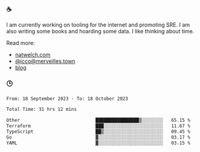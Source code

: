 ### ☕

I am currently working on tooling for the internet and promoting SRE. I am also writing some books and hoarding some data. I like thinking about time. 

Read more:

 - [natwelch.com](https://natwelch.com)
 - [@icco@merveilles.town](https://merveilles.town/@icco)
 - [blog](https://writing.natwelch.com)

### 🕒

<!--START_SECTION:waka-->

```txt
From: 18 September 2023 - To: 18 October 2023

Total Time: 31 hrs 12 mins

Other                            ████████████████▒░░░░░░░░   65.15 %
Terraform                        ███░░░░░░░░░░░░░░░░░░░░░░   11.67 %
TypeScript                       ██▒░░░░░░░░░░░░░░░░░░░░░░   09.45 %
Go                               ▓░░░░░░░░░░░░░░░░░░░░░░░░   03.17 %
YAML                             ▓░░░░░░░░░░░░░░░░░░░░░░░░   03.15 %
```

<!--END_SECTION:waka-->
